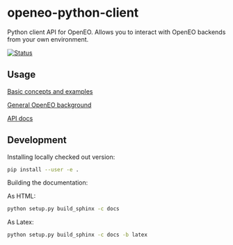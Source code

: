 # openeo-python-client

Python client API for OpenEO. Allows you to interact with OpenEO backends from your own environment.

[![Status](https://img.shields.io/badge/Status-proof--of--concept-yellow.svg)]()

## Usage
[Basic concepts and examples](https://github.com/Open-EO/openeo-python-client/blob/master/examples/notebooks/Compositing.ipynb)

[General OpenEO background](https://open-eo.github.io/openeo-api/)

[API docs](https://open-eo.github.io/openeo-python-client/)

## Development

Installing locally checked out version:
```bash
pip install --user -e .
```
Building the documentation:

As HTML:
```bash
python setup.py build_sphinx -c docs
 ```
As Latex: 
```bash
python setup.py build_sphinx -c docs -b latex
```
